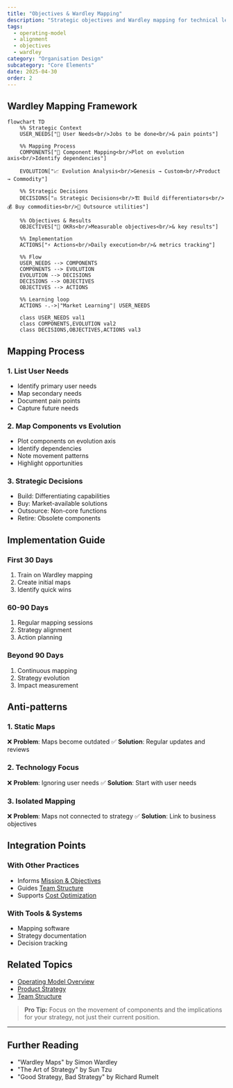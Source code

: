 ```yaml
---
title: "Objectives & Wardley Mapping"
description: "Strategic objectives and Wardley mapping for technical leadership"
tags:
  - operating-model
  - alignment
  - objectives
  - wardley
category: "Organisation Design"
subcategory: "Core Elements"
date: 2025-04-30
order: 2
---
```


## Wardley Mapping Framework

```mermaid
flowchart TD
    %% Strategic Context
    USER_NEEDS["👥 User Needs<br/>Jobs to be done<br/>& pain points"]
    
    %% Mapping Process
    COMPONENTS["🧩 Component Mapping<br/>Plot on evolution axis<br/>Identify dependencies"]
    
    EVOLUTION["📈 Evolution Analysis<br/>Genesis → Custom<br/>Product → Commodity"]
    
    %% Strategic Decisions
    DECISIONS["⚖️ Strategic Decisions<br/>🏗️ Build differentiators<br/>💰 Buy commodities<br/>🤝 Outsource utilities"]
    
    %% Objectives & Results
    OBJECTIVES["🎯 OKRs<br/>Measurable objectives<br/>& key results"]
    
    %% Implementation
    ACTIONS["⚡ Actions<br/>Daily execution<br/>& metrics tracking"]
    
    %% Flow
    USER_NEEDS --> COMPONENTS
    COMPONENTS --> EVOLUTION
    EVOLUTION --> DECISIONS
    DECISIONS --> OBJECTIVES
    OBJECTIVES --> ACTIONS
    
    %% Learning loop
    ACTIONS -.->|"Market Learning"| USER_NEEDS
    
    class USER_NEEDS val1
    class COMPONENTS,EVOLUTION val2
    class DECISIONS,OBJECTIVES,ACTIONS val3
```

## Mapping Process

### 1. List User Needs
- Identify primary user needs
- Map secondary needs
- Document pain points
- Capture future needs

### 2. Map Components vs Evolution
- Plot components on evolution axis
- Identify dependencies
- Note movement patterns
- Highlight opportunities

### 3. Strategic Decisions
- Build: Differentiating capabilities
- Buy: Market-available solutions
- Outsource: Non-core functions
- Retire: Obsolete components

## Implementation Guide

### First 30 Days
1. Train on Wardley mapping
2. Create initial maps
3. Identify quick wins

### 60-90 Days
1. Regular mapping sessions
2. Strategy alignment
3. Action planning

### Beyond 90 Days
1. Continuous mapping
2. Strategy evolution
3. Impact measurement

## Anti-patterns

### 1. Static Maps
❌ **Problem**: Maps become outdated
✅ **Solution**: Regular updates and reviews

### 2. Technology Focus
❌ **Problem**: Ignoring user needs
✅ **Solution**: Start with user needs

### 3. Isolated Mapping
❌ **Problem**: Maps not connected to strategy
✅ **Solution**: Link to business objectives

## Integration Points

### With Other Practices
- Informs [Mission & Objectives](../advanced/mission-objectives)
- Guides [Team Structure](../advanced/decoupling_teams)
- Supports [Cost Optimization](../optimization/optimise-cost)

### With Tools & Systems
- Mapping software
- Strategy documentation
- Decision tracking

## Related Topics
- [Operating Model Overview](../operating-model-framework)
- [Product Strategy](../foundation/why-purpose)
- [Team Structure](../advanced/decoupling_teams)

> **Pro Tip:** Focus on the movement of components and the implications for your strategy, not just their current position.

---

## Further Reading
- "Wardley Maps" by Simon Wardley
- "The Art of Strategy" by Sun Tzu
- "Good Strategy, Bad Strategy" by Richard Rumelt
